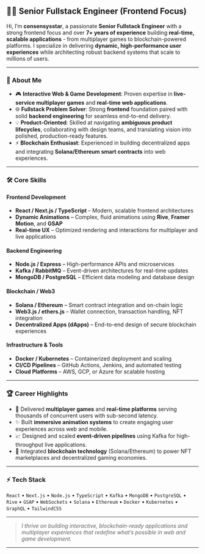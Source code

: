 ## 🧑‍💻 Senior Fullstack Engineer (Frontend Focus)

Hi, I’m **consensysstar**, a passionate **Senior Fullstack Engineer** with a strong frontend focus and over **7+ years of experience** building **real-time, scalable applications** - from multiplayer games to blockchain-powered platforms.
I specialize in delivering **dynamic, high-performance user experiences** while architecting robust backend systems that scale to millions of users.

---

### 🚀 About Me

* 🎮 **Interactive Web & Game Development**: Proven expertise in **live-service multiplayer games** and **real-time web applications**.
* 🌐 **Fullstack Problem Solver**: Strong **frontend** foundation paired with solid **backend engineering** for seamless end-to-end delivery.
* 💡 **Product-Oriented**: Skilled at navigating **ambiguous product lifecycles**, collaborating with design teams, and translating vision into polished, production-ready features.
* ⚡ **Blockchain Enthusiast**: Experienced in building decentralized apps and integrating **Solana/Ethereum smart contracts** into web experiences.

---

### 🛠️ Core Skills

#### **Frontend Development**

* **React / Next.js / TypeScript** – Modern, scalable frontend architectures
* **Dynamic Animations** – Complex, fluid animations using **Rive**, **Framer Motion**, and **GSAP**
* **Real-time UX** – Optimized rendering and interactions for multiplayer and live applications

#### **Backend Engineering**

* **Node.js / Express** – High-performance APIs and microservices
* **Kafka / RabbitMQ** – Event-driven architectures for real-time updates
* **MongoDB / PostgreSQL** – Efficient data modeling and database design

#### **Blockchain / Web3**

* **Solana / Ethereum** – Smart contract integration and on-chain logic
* **Web3.js / ethers.js** – Wallet connection, transaction handling, NFT integration
* **Decentralized Apps (dApps)** – End-to-end design of secure blockchain experiences

#### **Infrastructure & Tools**

* **Docker / Kubernetes** – Containerized deployment and scaling
* **CI/CD Pipelines** – GitHub Actions, Jenkins, and automated testing
* **Cloud Platforms** – AWS, GCP, or Azure for scalable hosting

---

### 🏆 Career Highlights

* 🚀 Delivered **multiplayer games** and **real-time platforms** serving thousands of concurrent users with sub-second latency.
* ✨ Built **immersive animation systems** to create engaging user experiences across web and mobile.
* 📈 Designed and scaled **event-driven pipelines** using Kafka for high-throughput live applications.
* 🔗 Integrated **blockchain technology** (Solana/Ethereum) to power NFT marketplaces and decentralized gaming economies.

---

### ⚡ Tech Stack

`React` • `Next.js` • `Node.js` • `TypeScript` • `Kafka` • `MongoDB` • `PostgreSQL` • `Rive` • `GSAP` • `WebSockets` • `Solana` • `Ethereum` • `Docker` • `Kubernetes` • `GraphQL` • `TailwindCSS`

---

> *I thrive on building interactive, blockchain-ready applications and multiplayer experiences that redefine what’s possible in web and game development.*

---
